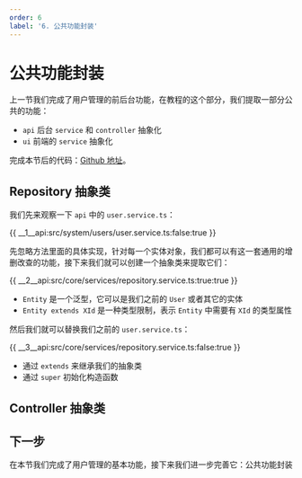 ```yaml
---
order: 6
label: '6. 公共功能封装'
---
```


# 公共功能封装

上一节我们完成了用户管理的前后台功能，在教程的这个部分，我们提取一部分公共的功能：

- `api` 后台 `service` 和 `controller` 抽象化
- `ui` 前端的 `service` 抽象化

完成本节后的代码：<a href="https://github.com/NG-NEST/ng-nest-examples/tree/master/RBAC/6-public-package" target="_blank">Github 地址</a>。

## Repository 抽象类

我们先来观察一下 `api` 中的 `user.service.ts`：

{{ __1\__api:src/system/users/user.service.ts:false:true }}

先忽略方法里面的具体实现，针对每一个实体对象，我们都可以有这一套通用的增删改查的功能，接下来我们就可以创建一个抽象类来提取它们：

{{ __2\__api:src/core/services/repository.service.ts:true:true }}

- `Entity` 是一个泛型，它可以是我们之前的 `User` 或者其它的实体
- `Entity extends XId` 是一种类型限制，表示 `Entity` 中需要有 `XId` 的类型属性

然后我们就可以替换我们之前的 `user.service.ts`：

{{ __3\__api:src/core/services/repository.service.ts:false:true }}

- 通过 `extends` 来继承我们的抽象类
- 通过 `super` 初始化构造函数

## Controller 抽象类

## 下一步

在本节我们完成了用户管理的基本功能，接下来我们进一步完善它：公共功能封装
